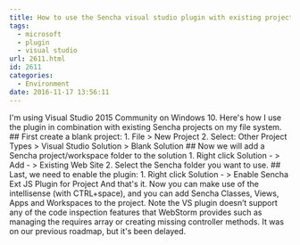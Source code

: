 ```yaml
---
title: How to use the Sencha visual studio plugin with existing projects
tags:
  - microsoft
  - plugin
  - visual studio
url: 2611.html
id: 2611
categories:
  - Environment
date: 2016-11-17 13:56:11
---
```


I'm using Visual Studio 2015 Community on Windows 10. Here's how I use the plugin in combination with existing Sencha projects on my file system. ## First create a blank project: 1. File > New Project 2. Select: Other Project Types > Visual Studio Solution > Blank Solution ## Now we will add a Sencha project/workspace folder to the solution 1. Right click Solution - > Add - > Existing Web Site 2. Select the Sencha folder you want to use. ## Last, we need to enable the plugin: 1. Right click Solution - > Enable Sencha Ext JS Plugin for Project And that's it. Now you can make use of the intellisense (with CTRL+space), and you can add Sencha Classes, Views, Apps and Workspaces to the project. Note the VS plugin doesn’t support any of the code inspection features that WebStorm provides such as managing the requires array or creating missing controller methods. It was on our previous roadmap, but it's been delayed.